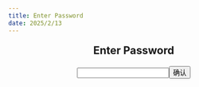 ```yaml
---
title: Enter Password
date: 2025/2/13
---
```

**<center>Enter Password</center>**
<center>
<form id="form">
    <input type="text" id="pw" name="pw" required><input type="submit" value="确认">
</form>
</center>
<style>
    p {font-size: 14pt;}
    table {font-size: 14pt;}
    li:not(.article-tag-list-item, .aos-init, .aos-animate) {font-size: 14pt;}
    center {font-size: 16pt;}
</style>
<script>
var domain = document.domain;
alert(domain);
if(domain == "hikariether.github.io")
    document.getElementById("form").action = "../2025/02/12/diary/";
else
    document.getElementById("form").action = "../2025/02/13/diary/";
</script>